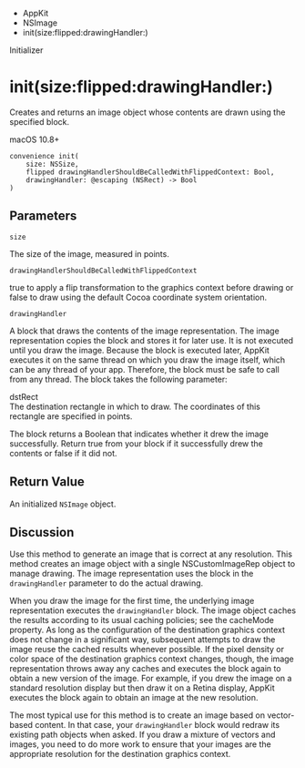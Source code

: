 

- AppKit
- NSImage
-  init(size:flipped:drawingHandler:) 

Initializer

# init(size:flipped:drawingHandler:)

Creates and returns an image object whose contents are drawn using the specified block.

macOS 10.8+

``` source
convenience init(
    size: NSSize,
    flipped drawingHandlerShouldBeCalledWithFlippedContext: Bool,
    drawingHandler: @escaping (NSRect) -> Bool
)
```

## Parameters 

`size`  

The size of the image, measured in points.

`drawingHandlerShouldBeCalledWithFlippedContext`  

true to apply a flip transformation to the graphics context before drawing or false to draw using the default Cocoa coordinate system orientation.

`drawingHandler`  

A block that draws the contents of the image representation. The image representation copies the block and stores it for later use. It is not executed until you draw the image. Because the block is executed later, AppKit executes it on the same thread on which you draw the image itself, which can be any thread of your app. Therefore, the block must be safe to call from any thread. The block takes the following parameter:

dstRect  
The destination rectangle in which to draw. The coordinates of this rectangle are specified in points.

The block returns a Boolean that indicates whether it drew the image successfully. Return true from your block if it successfully drew the contents or false if it did not.

## Return Value

An initialized `NSImage` object.

## Discussion

Use this method to generate an image that is correct at any resolution. This method creates an image object with a single NSCustomImageRep object to manage drawing. The image representation uses the block in the `drawingHandler` parameter to do the actual drawing.

When you draw the image for the first time, the underlying image representation executes the `drawingHandler` block. The image object caches the results according to its usual caching policies; see the cacheMode property. As long as the configuration of the destination graphics context does not change in a significant way, subsequent attempts to draw the image reuse the cached results whenever possible. If the pixel density or color space of the destination graphics context changes, though, the image representation throws away any caches and executes the block again to obtain a new version of the image. For example, if you drew the image on a standard resolution display but then draw it on a Retina display, AppKit executes the block again to obtain an image at the new resolution.

The most typical use for this method is to create an image based on vector-based content. In that case, your `drawingHandler` block would redraw its existing path objects when asked. If you draw a mixture of vectors and images, you need to do more work to ensure that your images are the appropriate resolution for the destination graphics context.

